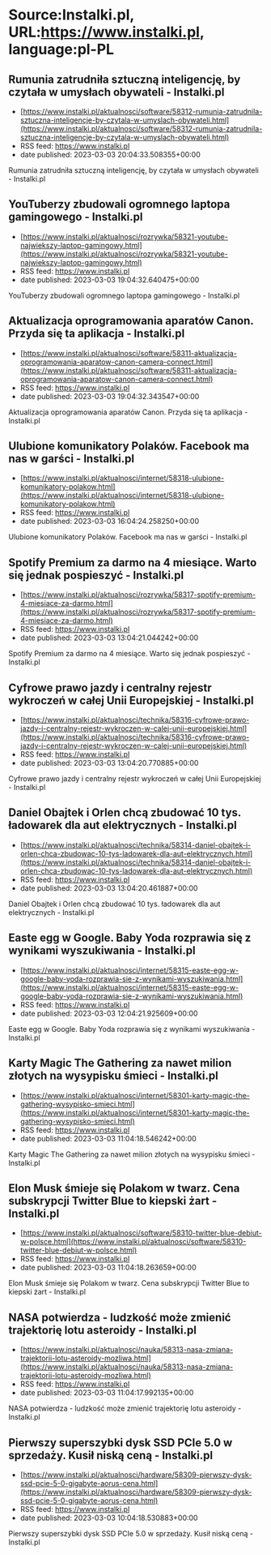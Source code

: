 # Source:Instalki.pl, URL:https://www.instalki.pl, language:pl-PL

## Rumunia zatrudniła sztuczną inteligencję, by czytała w umysłach obywateli - Instalki.pl
 - [https://www.instalki.pl/aktualnosci/software/58312-rumunia-zatrudnila-sztuczna-inteligencje-by-czytala-w-umyslach-obywateli.html](https://www.instalki.pl/aktualnosci/software/58312-rumunia-zatrudnila-sztuczna-inteligencje-by-czytala-w-umyslach-obywateli.html)
 - RSS feed: https://www.instalki.pl
 - date published: 2023-03-03 20:04:33.508355+00:00

Rumunia zatrudniła sztuczną inteligencję, by czytała w umysłach obywateli - Instalki.pl

## YouTuberzy zbudowali ogromnego laptopa gamingowego - Instalki.pl
 - [https://www.instalki.pl/aktualnosci/rozrywka/58321-youtube-najwiekszy-laptop-gamingowy.html](https://www.instalki.pl/aktualnosci/rozrywka/58321-youtube-najwiekszy-laptop-gamingowy.html)
 - RSS feed: https://www.instalki.pl
 - date published: 2023-03-03 19:04:32.640475+00:00

YouTuberzy zbudowali ogromnego laptopa gamingowego - Instalki.pl

## Aktualizacja oprogramowania aparatów Canon. Przyda się ta aplikacja - Instalki.pl
 - [https://www.instalki.pl/aktualnosci/software/58311-aktualizacja-oprogramowania-aparatow-canon-camera-connect.html](https://www.instalki.pl/aktualnosci/software/58311-aktualizacja-oprogramowania-aparatow-canon-camera-connect.html)
 - RSS feed: https://www.instalki.pl
 - date published: 2023-03-03 19:04:32.343547+00:00

Aktualizacja oprogramowania aparatów Canon. Przyda się ta aplikacja - Instalki.pl

## Ulubione komunikatory Polaków. Facebook ma nas w garści - Instalki.pl
 - [https://www.instalki.pl/aktualnosci/internet/58318-ulubione-komunikatory-polakow.html](https://www.instalki.pl/aktualnosci/internet/58318-ulubione-komunikatory-polakow.html)
 - RSS feed: https://www.instalki.pl
 - date published: 2023-03-03 16:04:24.258250+00:00

Ulubione komunikatory Polaków. Facebook ma nas w garści - Instalki.pl

## Spotify Premium za darmo na 4 miesiące. Warto się jednak pospieszyć - Instalki.pl
 - [https://www.instalki.pl/aktualnosci/rozrywka/58317-spotify-premium-4-miesiace-za-darmo.html](https://www.instalki.pl/aktualnosci/rozrywka/58317-spotify-premium-4-miesiace-za-darmo.html)
 - RSS feed: https://www.instalki.pl
 - date published: 2023-03-03 13:04:21.044242+00:00

Spotify Premium za darmo na 4 miesiące. Warto się jednak pospieszyć - Instalki.pl

## Cyfrowe prawo jazdy i centralny rejestr wykroczeń w całej Unii Europejskiej - Instalki.pl
 - [https://www.instalki.pl/aktualnosci/technika/58316-cyfrowe-prawo-jazdy-i-centralny-rejestr-wykroczen-w-calej-unii-europejskiej.html](https://www.instalki.pl/aktualnosci/technika/58316-cyfrowe-prawo-jazdy-i-centralny-rejestr-wykroczen-w-calej-unii-europejskiej.html)
 - RSS feed: https://www.instalki.pl
 - date published: 2023-03-03 13:04:20.770885+00:00

Cyfrowe prawo jazdy i centralny rejestr wykroczeń w całej Unii Europejskiej - Instalki.pl

## Daniel Obajtek i Orlen chcą zbudować 10 tys. ładowarek dla aut elektrycznych - Instalki.pl
 - [https://www.instalki.pl/aktualnosci/technika/58314-daniel-obajtek-i-orlen-chca-zbudowac-10-tys-ladowarek-dla-aut-elektrycznych.html](https://www.instalki.pl/aktualnosci/technika/58314-daniel-obajtek-i-orlen-chca-zbudowac-10-tys-ladowarek-dla-aut-elektrycznych.html)
 - RSS feed: https://www.instalki.pl
 - date published: 2023-03-03 13:04:20.461887+00:00

Daniel Obajtek i Orlen chcą zbudować 10 tys. ładowarek dla aut elektrycznych - Instalki.pl

## Easte egg w Google. Baby Yoda rozprawia się z wynikami wyszukiwania - Instalki.pl
 - [https://www.instalki.pl/aktualnosci/internet/58315-easte-egg-w-google-baby-yoda-rozprawia-sie-z-wynikami-wyszukiwania.html](https://www.instalki.pl/aktualnosci/internet/58315-easte-egg-w-google-baby-yoda-rozprawia-sie-z-wynikami-wyszukiwania.html)
 - RSS feed: https://www.instalki.pl
 - date published: 2023-03-03 12:04:21.925609+00:00

Easte egg w Google. Baby Yoda rozprawia się z wynikami wyszukiwania - Instalki.pl

## Karty Magic The Gathering za nawet milion złotych na wysypisku śmieci - Instalki.pl
 - [https://www.instalki.pl/aktualnosci/internet/58301-karty-magic-the-gathering-wysypisko-smieci.html](https://www.instalki.pl/aktualnosci/internet/58301-karty-magic-the-gathering-wysypisko-smieci.html)
 - RSS feed: https://www.instalki.pl
 - date published: 2023-03-03 11:04:18.546242+00:00

Karty Magic The Gathering za nawet milion złotych na wysypisku śmieci - Instalki.pl

## Elon Musk śmieje się Polakom w twarz. Cena subskrypcji Twitter Blue to kiepski żart - Instalki.pl
 - [https://www.instalki.pl/aktualnosci/software/58310-twitter-blue-debiut-w-polsce.html](https://www.instalki.pl/aktualnosci/software/58310-twitter-blue-debiut-w-polsce.html)
 - RSS feed: https://www.instalki.pl
 - date published: 2023-03-03 11:04:18.263659+00:00

Elon Musk śmieje się Polakom w twarz. Cena subskrypcji Twitter Blue to kiepski żart - Instalki.pl

## NASA potwierdza - ludzkość może zmienić trajektorię lotu asteroidy - Instalki.pl
 - [https://www.instalki.pl/aktualnosci/nauka/58313-nasa-zmiana-trajektorii-lotu-asteroidy-mozliwa.html](https://www.instalki.pl/aktualnosci/nauka/58313-nasa-zmiana-trajektorii-lotu-asteroidy-mozliwa.html)
 - RSS feed: https://www.instalki.pl
 - date published: 2023-03-03 11:04:17.992135+00:00

NASA potwierdza - ludzkość może zmienić trajektorię lotu asteroidy - Instalki.pl

## Pierwszy superszybki dysk SSD PCIe 5.0 w sprzedaży. Kusił niską ceną - Instalki.pl
 - [https://www.instalki.pl/aktualnosci/hardware/58309-pierwszy-dysk-ssd-pcie-5-0-gigabyte-aorus-cena.html](https://www.instalki.pl/aktualnosci/hardware/58309-pierwszy-dysk-ssd-pcie-5-0-gigabyte-aorus-cena.html)
 - RSS feed: https://www.instalki.pl
 - date published: 2023-03-03 10:04:18.530883+00:00

Pierwszy superszybki dysk SSD PCIe 5.0 w sprzedaży. Kusił niską ceną - Instalki.pl

